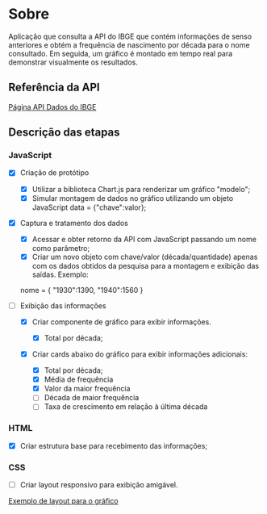 # Sobre

Aplicação que consulta a API do IBGE que contém informações de senso anteriores e obtém a frequência de nascimento por década para o nome consultado. Em seguida, um gráfico é montado em tempo real para demonstrar visualmente os resultados.

## Referência da API

[Página API Dados do IBGE](https://servicodados.ibge.gov.br/api/docs/nomes?versao=2)

## Descrição das etapas

### JavaScript

- [x] Criação de protótipo

    - [x] Utilizar a biblioteca Chart.js para renderizar um gráfico "modelo";
    - [x] Simular montagem de dados no gráfico utilizando um objeto JavaScript data = {"chave":valor};

- [x] Captura e tratamento dos dados

    - [x] Acessar e obter retorno da API com JavaScript passando um nome como parâmetro;
    - [x] Criar um novo objeto com chave/valor (década/quantidade) apenas com os dados obtidos da pesquisa para a montagem e exibição das saídas. Exemplo:
    
    nome = {
    "1930":1390,
    "1940":1560
    }

- [ ] Exibição das informações

    - [x] Criar componente de gráfico para exibir informações.

        - [x] Total por década;

    - [x] Criar cards abaixo do gráfico para exibir informações adicionais:

        - [x] Total por década;
        - [x] Média de frequência
        - [x] Valor da maior frequência
        - [ ] Década de maior frequência
        - [ ] Taxa de crescimento em relação à última década
### HTML

- [x] Criar estrutura base para recebimento das informações;

### CSS

- [ ] Criar layout responsivo para exibição amigável.

[Exemplo de layout para o gráfico](https://dribbble.com/shots/17238059-Dashboard-Cards-Light-Dark)